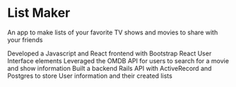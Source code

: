 # List Maker

An app to make lists of your favorite TV shows and movies to share with your friends

Developed a Javascript and React frontend with Bootstrap React User Interface elements
Leveraged the OMDB API for users to search for a movie and show information 
Built a backend Rails API with ActiveRecord and Postgres to store User information and their created lists
